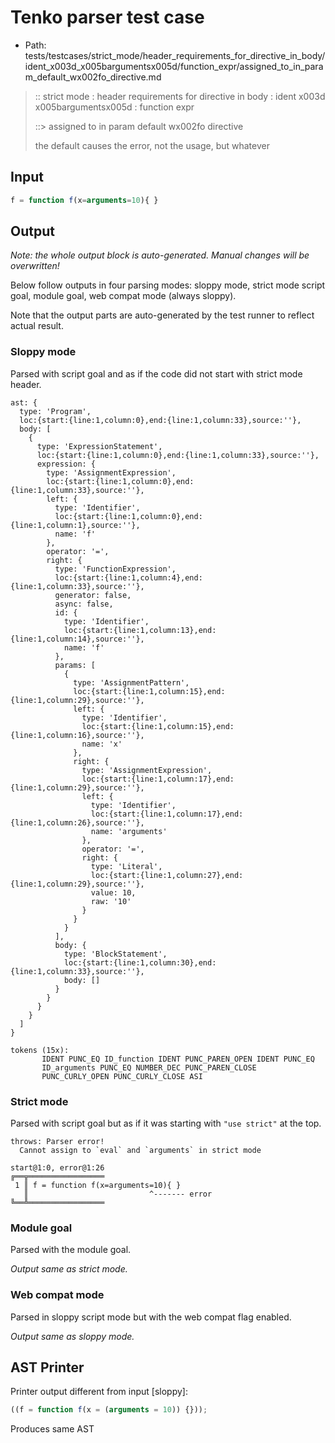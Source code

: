 # Tenko parser test case

- Path: tests/testcases/strict_mode/header_requirements_for_directive_in_body/ident_x003d_x005bargumentsx005d/function_expr/assigned_to_in_param_default_wx002fo_directive.md

> :: strict mode : header requirements for directive in body : ident x003d x005bargumentsx005d : function expr
>
> ::> assigned to in param default wx002fo directive
>
> the default causes the error, not the usage, but whatever

## Input

`````js
f = function f(x=arguments=10){ }
`````

## Output

_Note: the whole output block is auto-generated. Manual changes will be overwritten!_

Below follow outputs in four parsing modes: sloppy mode, strict mode script goal, module goal, web compat mode (always sloppy).

Note that the output parts are auto-generated by the test runner to reflect actual result.

### Sloppy mode

Parsed with script goal and as if the code did not start with strict mode header.

`````
ast: {
  type: 'Program',
  loc:{start:{line:1,column:0},end:{line:1,column:33},source:''},
  body: [
    {
      type: 'ExpressionStatement',
      loc:{start:{line:1,column:0},end:{line:1,column:33},source:''},
      expression: {
        type: 'AssignmentExpression',
        loc:{start:{line:1,column:0},end:{line:1,column:33},source:''},
        left: {
          type: 'Identifier',
          loc:{start:{line:1,column:0},end:{line:1,column:1},source:''},
          name: 'f'
        },
        operator: '=',
        right: {
          type: 'FunctionExpression',
          loc:{start:{line:1,column:4},end:{line:1,column:33},source:''},
          generator: false,
          async: false,
          id: {
            type: 'Identifier',
            loc:{start:{line:1,column:13},end:{line:1,column:14},source:''},
            name: 'f'
          },
          params: [
            {
              type: 'AssignmentPattern',
              loc:{start:{line:1,column:15},end:{line:1,column:29},source:''},
              left: {
                type: 'Identifier',
                loc:{start:{line:1,column:15},end:{line:1,column:16},source:''},
                name: 'x'
              },
              right: {
                type: 'AssignmentExpression',
                loc:{start:{line:1,column:17},end:{line:1,column:29},source:''},
                left: {
                  type: 'Identifier',
                  loc:{start:{line:1,column:17},end:{line:1,column:26},source:''},
                  name: 'arguments'
                },
                operator: '=',
                right: {
                  type: 'Literal',
                  loc:{start:{line:1,column:27},end:{line:1,column:29},source:''},
                  value: 10,
                  raw: '10'
                }
              }
            }
          ],
          body: {
            type: 'BlockStatement',
            loc:{start:{line:1,column:30},end:{line:1,column:33},source:''},
            body: []
          }
        }
      }
    }
  ]
}

tokens (15x):
       IDENT PUNC_EQ ID_function IDENT PUNC_PAREN_OPEN IDENT PUNC_EQ
       ID_arguments PUNC_EQ NUMBER_DEC PUNC_PAREN_CLOSE
       PUNC_CURLY_OPEN PUNC_CURLY_CLOSE ASI
`````

### Strict mode

Parsed with script goal but as if it was starting with `"use strict"` at the top.

`````
throws: Parser error!
  Cannot assign to `eval` and `arguments` in strict mode

start@1:0, error@1:26
╔══╦═════════════════
 1 ║ f = function f(x=arguments=10){ }
   ║                           ^------- error
╚══╩═════════════════

`````


### Module goal

Parsed with the module goal.

_Output same as strict mode._

### Web compat mode

Parsed in sloppy script mode but with the web compat flag enabled.

_Output same as sloppy mode._

## AST Printer

Printer output different from input [sloppy]:

````js
((f = function f(x = (arguments = 10)) {}));
````

Produces same AST
